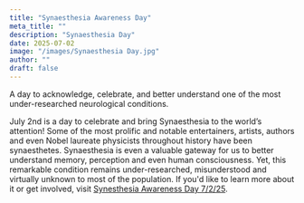 ```yaml
---
title: "Synaesthesia Awareness Day"
meta_title: ""
description: "Synaesthesia Day"
date: 2025-07-02
image: "/images/Synaesthesia Day.jpg"
author: ""
draft: false
---
```


A day to acknowledge, celebrate, and better understand one of the most under-researched neurological conditions.

July 2nd is a day to celebrate and bring Synaesthesia to the world’s attention! Some of the most prolific and notable entertainers, artists, authors and even Nobel laureate physicists throughout history have been synaesthetes. Synaesthesia is even a valuable gateway for us to better understand memory, perception and even human consciousness. Yet, this remarkable condition remains under-researched, misunderstood and virtually unknown to most of the population. 
If you'd like to learn more about it or get involved, visit [Synesthesia Awareness Day 7/2/25](https://synesthesiaawarenessday.com/).
